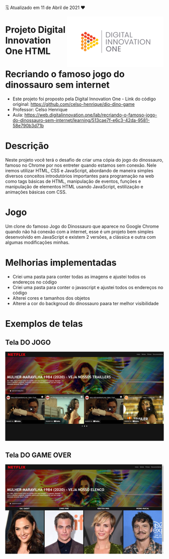 :spiral_calendar: Atualizado em 11 de Abril de 2021 :heart:

<img align="right" alt="GIF" height="160px" src="https://github.com/rdeconti/rdeconti-resources/blob/main/Digital%20Innovation%20One%20-%20Logotipo.png" />

# Projeto Digital Innovation One HTML
# Recriando o famoso jogo do dinossauro sem internet
- Este projeto foi proposto pela Digital Innovation One - Link do código original: https://github.com/celso-henrique/dio-dino-game
- Professor: Celso Henrique
- Aula: https://web.digitalinnovation.one/lab/recriando-o-famoso-jogo-do-dinossauro-sem-internet/learning/513cae7f-e6c3-42da-9581-58e790b3d71b

# Descrição
Neste projeto você terá o desafio de criar uma cópia do jogo do dinossauro, famoso no Chrome por nos entreter quando estamos sem conexão. Nele iremos utilizar HTML, CSS e JavaScript, abordando de maneira simples diversos conceitos introdutórios importantes para programação na web como tags básicas de HTML, manipulação de eventos, funções e manipulação de elementos HTML usando JavaScript, estilização e animações básicas com CSS.

# Jogo
Um clone do famoso Jogo do Dinossauro que aparece no Google Chrome quando não há conexão com a internet, esse é um projeto bem simples desenvolvido em JavaScript e existem 2 versões, a clássica e outra com algumas modificações minhas.

# Melhorias implementadas
- Criei uma pasta para conter todas as imagens e ajustei todos os endereços no código
- Criei uma pasta para conter o javascript e ajustei todos os endereços no código
- Alterei cores e tamanhos dos objetos
- Alterei a cor do backgroud do dinossauro paara ter melhor visibilidade

# Exemplos de telas

## Tela DO JOGO
<img src="https://github.com/rdeconti/Bootcamp-DIO-Html-Web-Projeto02/blob/main/tela-traillers.jpg" />

## Tela DO GAME OVER
<img src="https://github.com/rdeconti/Bootcamp-DIO-Html-Web-Projeto02/blob/main/tela-info.jpg" />
